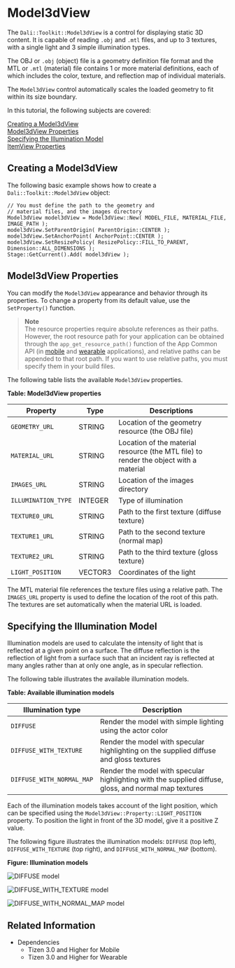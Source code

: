 # Model3dView


The `Dali::Toolkit::Model3dView` is a control for displaying static 3D content. It is capable of reading `.obj` and `.mtl` files, and up to 3 textures, with a single light and 3 simple illumination types.

The OBJ or `.obj` (object) file is a geometry definition file format and the MTL or `.mtl` (material) file contains 1 or more material definitions, each of which includes the color, texture, and reflection map of individual materials.

The `Model3dView` control automatically scales the loaded geometry to fit within its size boundary.

In this tutorial, the following subjects are covered:

[Creating a Model3dView](#1)<br>
[Model3dView Properties](#2)<br>
[Specifying the Illumination Model](#3)<br>
[ItemView Properties](#4)<br>

<a name="1"></a>
## Creating a Model3dView

The following basic example shows how to create a `Dali::Toolkit::Model3dView` object:

```
// You must define the path to the geometry and
// material files, and the images directory
Model3dView model3dView = Model3dView::New( MODEL_FILE, MATERIAL_FILE, IMAGE_PATH );
model3dView.SetParentOrigin( ParentOrigin::CENTER );
model3dView.SetAnchorPoint( AnchorPoint::CENTER );
model3dView.SetResizePolicy( ResizePolicy::FILL_TO_PARENT, Dimension::ALL_DIMENSIONS );
Stage::GetCurrent().Add( model3dView );
```

<a name="2"></a>
## Model3dView Properties

You can modify the `Model3dView` appearance and behavior through its properties. To change a property from its default value, use the `SetProperty()` function.

> **Note**  
> The resource properties require absolute references as their paths. However, the root resource path for your application can be obtained through the `app_get_resource_path()` function of the App Common API (in [mobile](../../../../../org.tizen.native.mobile.apireference/group__CAPI__APP__COMMON__MODULE.html) and [wearable](../../../../../org.tizen.native.wearable.apireference/group__CAPI__APP__COMMON__MODULE.html) applications), and relative paths can be appended to that root path. If you want to use relative paths, you must specify them in your build files.

The following table lists the available `Model3dView` properties.

**Table: Model3dView properties**

| Property            | Type    | Descriptions                             |
|---------------------|---------|------------------------------------------|
| `GEOMETRY_URL`      | STRING  | Location of the geometry resource (the OBJ file) |
| `MATERIAL_URL`      | STRING  | Location of the material resource (the MTL file) to render the object with a material |
| `IMAGES_URL`        | STRING  | Location of the images directory         |
| `ILLUMINATION_TYPE` | INTEGER | Type of illumination                     |
| `TEXTURE0_URL`      | STRING  | Path to the first texture (diffuse texture) |
| `TEXTURE1_URL`      | STRING  | Path to the second texture (normal map)  |
| `TEXTURE2_URL`      | STRING  | Path to the third texture (gloss texture) |
| `LIGHT_POSITION`    | VECTOR3 | Coordinates of the light                 |

The MTL material file references the texture files using a relative path. The `IMAGES_URL` property is used to define the location of the root of this path. The textures are set automatically when the material URL is loaded.

<a name="3"></a>
## Specifying the Illumination Model

Illumination models are used to calculate the intensity of light that is reflected at a given point on a surface. The diffuse reflection is the reflection of light from a surface such that an incident ray is reflected at many angles rather than at only one angle, as in specular reflection.

The following table illustrates the available illumination models.

**Table: Available illumination models**

| Illumination type         | Description                              |
|---------------------------|------------------------------------------|
| `DIFFUSE`                 | Render the model with simple lighting using the actor color |
| `DIFFUSE_WITH_TEXTURE`    | Render the model with specular highlighting on the supplied diffuse and gloss textures |
| `DIFFUSE_WITH_NORMAL_MAP` | Render the model with specular highlighting with the supplied diffuse, gloss, and normal map textures |

Each of the illumination models takes account of the light position, which can be specified using the `Model3dView::Property::LIGHT_POSITION` property. To position the light in front of the 3D model, give it a positive Z value.

The following figure illustrates the illumination models: `DIFFUSE` (top left), `DIFFUSE_WITH_TEXTURE` (top right), and `DIFFUSE_WITH_NORMAL_MAP` (bottom).

**Figure: Illumination models**

![DIFFUSE model](./media/dali_model1.png)

![DIFFUSE_WITH_TEXTURE model](./media/dali_model2.png)

![DIFFUSE_WITH_NORMAL_MAP model](./media/dali_model3.png)

## Related Information
- Dependencies
  - Tizen 3.0 and Higher for Mobile
  - Tizen 3.0 and Higher for Wearable
